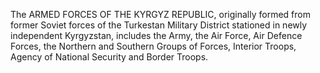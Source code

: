 The ARMED FORCES OF THE KYRGYZ REPUBLIC, originally formed from former Soviet forces of the Turkestan Military District stationed in newly independent Kyrgyzstan, includes the Army, the Air Force, Air Defence Forces, the Northern and Southern Groups of Forces, Interior Troops, Agency of National Security and Border Troops.

